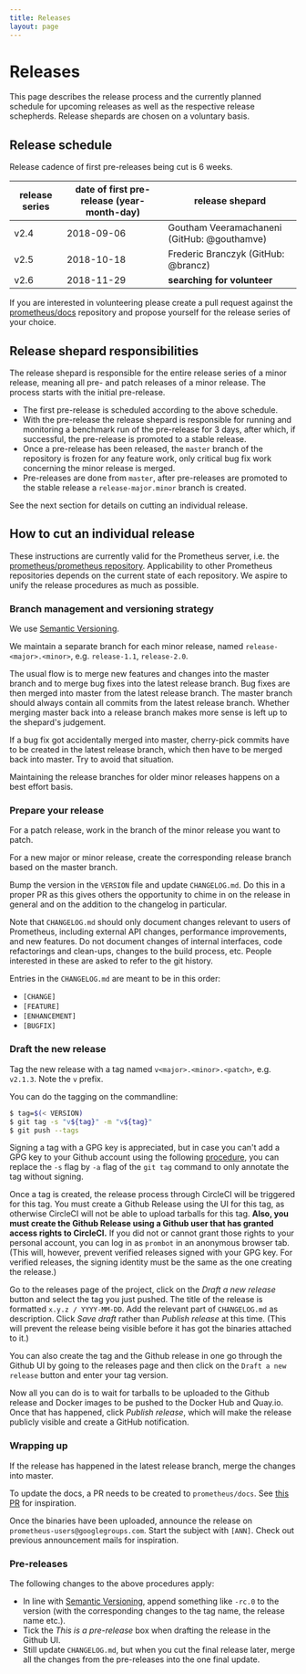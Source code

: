 ```yaml
---
title: Releases
layout: page
---
```


# Releases

This page describes the release process and the currently planned schedule for upcoming releases as well as the respective release schepherds. Release shepards are chosen on a voluntary basis.

## Release schedule

Release cadence of first pre-releases being cut is 6 weeks.

| release series | date of first pre-release (year-month-day) | release shepard                             |
|----------------|--------------------------------------------|---------------------------------------------|
| v2.4           | 2018-09-06                                 | Goutham Veeramachaneni (GitHub: @gouthamve) |
| v2.5           | 2018-10-18                                 | Frederic Branczyk (GitHub: @brancz)         |
| v2.6           | 2018-11-29                                 | **searching for volunteer**                 |

If you are interested in volunteering please create a pull request against the [prometheus/docs](https://github.com/prometheus/docs) repository and propose yourself for the release series of your choice.

## Release shepard responsibilities

The release shepard is responsible for the entire release series of a minor release, meaning all pre- and patch releases of a minor release. The process starts with the initial pre-release.

* The first pre-release is scheduled according to the above schedule.
* With the pre-release the release shepard is responsible for running and monitoring a benchmark run of the pre-release for 3 days, after which, if successful, the pre-release is promoted to a stable release.
* Once a pre-release has been released, the `master` branch of the repository is frozen for any feature work, only critical bug fix work concerning the minor release is merged.
* Pre-releases are done from `master`, after pre-releases are promoted to the stable release a `release-major.minor` branch is created.

See the next section for details on cutting an individual release.

## How to cut an individual release

These instructions are currently valid for the Prometheus server, i.e. the [prometheus/prometheus repository](https://github.com/prometheus/prometheus). Applicability to other Prometheus repositories depends on the current state of each repository. We aspire to unify the release procedures as much as possible.

### Branch management and versioning strategy

We use [Semantic Versioning](http://semver.org/).

We maintain a separate branch for each minor release, named `release-<major>.<minor>`, e.g. `release-1.1`, `release-2.0`.

The usual flow is to merge new features and changes into the master branch and to merge bug fixes into the latest release branch. Bug fixes are then merged into master from the latest release branch. The master branch should always contain all commits from the latest release branch. Whether merging master back into a release branch makes more sense is left up to the shepard's judgement.

If a bug fix got accidentally merged into master, cherry-pick commits have to be created in the latest release branch, which then have to be merged back into master. Try to avoid that situation.

Maintaining the release branches for older minor releases happens on a best effort basis.

### Prepare your release

For a patch release, work in the branch of the minor release you want to patch.

For a new major or minor release, create the corresponding release branch based on the master branch.

Bump the version in the `VERSION` file and update `CHANGELOG.md`. Do this in a proper PR as this gives others the opportunity to chime in on the release in general and on the addition to the changelog in particular.

Note that `CHANGELOG.md` should only document changes relevant to users of Prometheus, including external API changes, performance improvements, and new features. Do not document changes of internal interfaces, code refactorings and clean-ups, changes to the build process, etc. People interested in these are asked to refer to the git history.

Entries in the `CHANGELOG.md` are meant to be in this order:

* `[CHANGE]`
* `[FEATURE]`
* `[ENHANCEMENT]`
* `[BUGFIX]`

### Draft the new release

Tag the new release with a tag named `v<major>.<minor>.<patch>`, e.g. `v2.1.3`. Note the `v` prefix.

You can do the tagging on the commandline:

```bash
$ tag=$(< VERSION)
$ git tag -s "v${tag}" -m "v${tag}"
$ git push --tags
```

Signing a tag with a GPG key is appreciated, but in case you can't add a GPG key to your Github account using the following [procedure](https://help.github.com/articles/generating-a-gpg-key/), you can replace the `-s` flag by `-a` flag of the `git tag` command to only annotate the tag without signing.

Once a tag is created, the release process through CircleCI will be triggered for this tag.
You must create a Github Release using the UI for this tag, as otherwise CircleCI will not be able to upload tarballs for this tag. __Also, you must create the Github Release using a Github user that has granted access rights to CircleCI.__ If you did not or cannot grant those rights to your personal account, you can log in as `prombot` in an anonymous browser tab. (This will, however, prevent verified releases signed with your GPG key. For verified releases, the signing identity must be the same as the one creating the release.)

Go to the releases page of the project, click on the _Draft a new release_ button and select the tag you just pushed. The title of the release is formatted `x.y.z / YYYY-MM-DD`. Add the relevant part of `CHANGELOG.md` as description. Click _Save draft_ rather than _Publish release_ at this time. (This will prevent the release being visible before it has got the binaries attached to it.)

You can also create the tag and the Github release in one go through the Github UI by going to the releases page and then click on the `Draft a new release` button and enter your tag version.

Now all you can do is to wait for tarballs to be uploaded to the Github release and Docker images to be pushed to the Docker Hub and Quay.io. Once that has happened, click _Publish release_, which will make the release publicly visible and create a GitHub notification.

### Wrapping up

If the release has happened in the latest release branch, merge the changes into master.

To update the docs, a PR needs to be created to `prometheus/docs`. See [this PR](https://github.com/prometheus/docs/pull/952/files) for inspiration.

Once the binaries have been uploaded, announce the release on `prometheus-users@googlegroups.com`. Start the subject with `[ANN]`. Check out previous announcement mails for inspiration.

### Pre-releases

The following changes to the above procedures apply:

* In line with [Semantic Versioning](http://semver.org/), append something like `-rc.0` to the version (with the corresponding changes to the tag name, the release name etc.).
* Tick the _This is a pre-release_ box when drafting the release in the Github UI.
* Still update `CHANGELOG.md`, but when you cut the final release later, merge all the changes from the pre-releases into the one final update.

